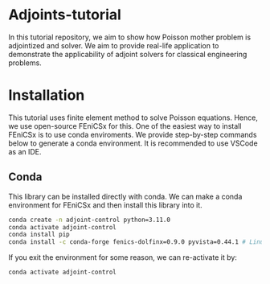 # Adjoints-tutorial

In this tutorial repository, we aim to show how Poisson mother problem is adjointized and solver. We aim to provide real-life application to demonstrate the applicability of adjoint solvers for classical engineering problems.

# Installation 

This tutorial uses finite element method to solve Poisson equations. Hence, we use open-source FEniCSx for this. One of the easiest way to install FEniCSx is to use conda enviroments. We provide step-by-step commands below to generate a conda environment. It is recommended to use VSCode as an IDE.

## Conda

This library can be installed directly with conda. We can make a conda environment for FEniCSx and then install this library into it.

```bash
conda create -n adjoint-control python=3.11.0
conda activate adjoint-control
conda install pip
conda install -c conda-forge fenics-dolfinx=0.9.0 pyvista=0.44.1 # Linux and macOS
```

If you exit the environment for some reason, we can re-activate it by:

```bash
conda activate adjoint-control
```